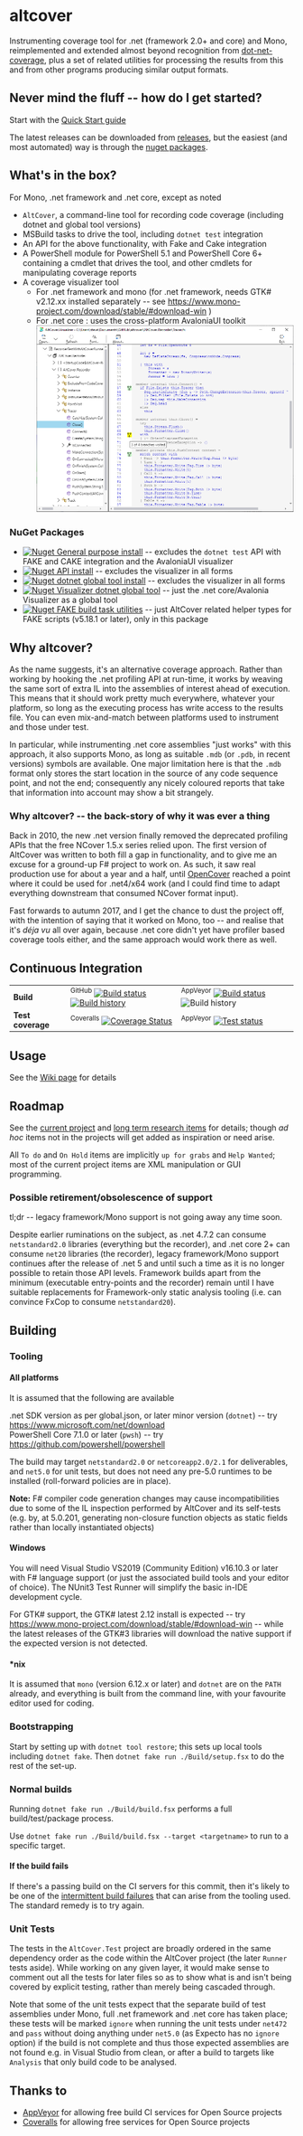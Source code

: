 # altcover
Instrumenting coverage tool for .net (framework 2.0+  and core) and Mono, reimplemented and extended almost beyond recognition from [dot-net-coverage](https://github.com/SteveGilham/dot-net-coverage), plus a set of related utilities for processing the results from this and from other programs producing similar output formats.

## Never mind the fluff -- how do I get started?

Start with the [Quick Start guide](https://github.com/SteveGilham/altcover/wiki/QuickStart-Guide)

The latest releases can be downloaded from [releases](https://github.com/SteveGilham/altcover/releases), but the easiest (and most automated) way is through the [nuget packages](#nuget-packages).

## What's in the box?

For Mono, .net framework and .net core, except as noted

* `AltCover`, a command-line tool for recording code coverage (including dotnet and global tool versions)
* MSBuild tasks to drive the tool, including `dotnet test` integration
* An API for the above functionality, with Fake and Cake integration
* A PowerShell module for PowerShell 5.1 and PowerShell Core 6+ containing a cmdlet that drives the tool, and other cmdlets for manipulating coverage reports
* A coverage visualizer tool 
  * For .net framework and mono (for .net framework, needs GTK# v2.12.xx installed separately -- see https://www.mono-project.com/download/stable/#download-win )
  * For .net core : uses the cross-platform AvaloniaUI toolkit
  ![Visualizer screenshot](https://github.com/SteveGilham/altcover/raw/master/AltCover.Visualizer/Screenshot-Avalonia.png)
    
### NuGet Packages
* [![Nuget](https://buildstats.info/nuget/AltCover) General purpose install](https://www.nuget.org/packages/AltCover) -- excludes the `dotnet test` API with FAKE and CAKE integration and the AvaloniaUI visualizer
* [![Nuget](https://buildstats.info/nuget/altcover.api) API install](https://www.nuget.org/packages/AltCover.api) -- excludes the visualizer in all forms
* [![Nuget](https://buildstats.info/nuget/altcover.global) dotnet global tool install](https://www.nuget.org/packages/AltCover.global) -- excludes the visualizer in all forms
* [![Nuget](https://buildstats.info/nuget/altcover.visualizer) Visualizer dotnet global tool](https://www.nuget.org/packages/AltCover.visualizer) -- just the .net core/Avalonia Visualizer as a global tool
* [![Nuget](https://buildstats.info/nuget/altcover.fake) FAKE build task utilities](https://www.nuget.org/packages/AltCover.Fake) -- just AltCover related helper types for FAKE scripts (v5.18.1 or later), only in this package

## Why altcover?
As the name suggests, it's an alternative coverage approach.  Rather than working by hooking the .net profiling API at run-time, it works by weaving the same sort of extra IL into the assemblies of interest ahead of execution.  This means that it should work pretty much everywhere, whatever your platform, so long as the executing process has write access to the results file.  You can even mix-and-match between platforms used to instrument and those under test.

In particular, while instrumenting .net core assemblies "just works" with this approach, it also supports Mono, as long as suitable `.mdb` (or `.pdb`, in recent versions) symbols are available.  One major limitation here is that the `.mdb` format only stores the start location in the source of any code sequence point, and not the end; consequently any nicely coloured reports that take that information into account may show a bit strangely.  

### Why altcover? -- the back-story of why it was ever a thing

Back in 2010, the new .net version finally removed the deprecated profiling APIs that the free NCover 1.5.x series relied upon.  The first version of AltCover was written to both fill a gap in functionality, and to give me an excuse for a ground-up F# project to work on.  As such, it saw real production use for about a year and a half, until [OpenCover](https://github.com/OpenCover/opencover) reached a point where it could be used for .net4/x64 work (and I could find time to adapt everything downstream that consumed NCover format input).

Fast forwards to autumn 2017, and I get the chance to dust the project off, with the intention of saying that it worked on Mono, too -- and realise that it's _déja vu_ all over again, because .net core didn't yet have profiler based coverage tools either, and the same approach would work there as well.

## Continuous Integration

| | | | 
| --- | --- | --- | 
| **Build** | <sup>GitHub</sup> [![Build status](https://github.com/SteveGilham/altcover/workflows/CI/badge.svg)](https://github.com/SteveGilham/altcover/actions?query=workflow%3ACI)[![Build history](https://buildstats.info/github/chart/SteveGilham/altcover?branch=master)](https://github.com/SteveGilham/altcover/actions?query=workflow%3ACI)| <sup>AppVeyor</sup> [![Build status](https://img.shields.io/appveyor/ci/SteveGilham/altcover.svg)](https://ci.appveyor.com/project/SteveGilham/altcover)  ![Build history](https://buildstats.info/appveyor/chart/SteveGilham/altcover) |
| **Test coverage** | <sup>Coveralls</sup> [![Coverage Status](https://coveralls.io/repos/github/SteveGilham/altcover/badge.svg)](https://coveralls.io/github/SteveGilham/altcover) | <sup>AppVeyor</sup> [![Test status](https://img.shields.io/appveyor/tests/SteveGilham/altcover.svg)](https://ci.appveyor.com/project/SteveGilham/altcover)

## Usage

See the [Wiki page](https://github.com/SteveGilham/altcover/wiki/Usage) for details

## Roadmap

See the [current project](https://github.com/SteveGilham/altcover/projects/8) and [long term research items](https://github.com/SteveGilham/altcover/projects/9) for details; though _ad hoc_ items not in the projects will get added as inspiration or need arise.

All `To do` and  `On Hold` items are implicitly `up for grabs` and `Help Wanted`; most of the current project items are XML manipulation or GUI programming.

### Possible retirement/obsolescence of support

tl;dr -- legacy framework/Mono support is not going away any time soon.

Despite earlier ruminations on the subject, as .net 4.7.2 can consume `netstandard2.0` libraries (everything but the recorder), and .net core 2+ can consume `net20` libraries (the recorder), legacy framework/Mono support continues after the release of .net 5 and until such a time as it is no longer possible to retain those API levels.  Framework builds apart from the minimum (executable entry-points and the recorder) remain until I have suitable replacements for Framework-only static analysis tooling (i.e. can convince FxCop to consume `netstandard20`).

## Building

### Tooling

#### All platforms

It is assumed that the following are available

.net SDK version as per global.json, or later minor version (`dotnet`) -- try https://www.microsoft.com/net/download  
PowerShell Core 7.1.0 or later (`pwsh`) -- try https://github.com/powershell/powershell  

The build may target `netstandard2.0` or `netcoreapp2.0/2.1` for deliverables, and `net5.0` for unit tests, but does not need any pre-5.0 runtimes to be installed (roll-forward policies are in place).

**Note:** F# compiler code generation changes may cause incompatibilities due to some of the IL inspection performed by AltCover and its self-tests (e.g. by, at 5.0.201, generating non-closure function objects as static fields rather than locally instantiated objects)

#### Windows

You will need Visual Studio VS2019 (Community Edition) v16.10.3 or later with F# language support (or just the associated build tools and your editor of choice).  The NUnit3 Test Runner will simplify the basic in-IDE development cycle.

For GTK# support, the GTK# latest 2.12 install is expected -- try https://www.mono-project.com/download/stable/#download-win -- while the latest releases of the GTK#3 libraries will download the native support if the expected version is not detected.

#### *nix

It is assumed that `mono` (version 6.12.x or later) and `dotnet` are on the `PATH` already, and everything is built from the command line, with your favourite editor used for coding.

### Bootstrapping

Start by setting up with `dotnet tool restore`; this sets up local tools including `dotnet fake`.
Then `dotnet fake run ./Build/setup.fsx` to do the rest of the set-up.

### Normal builds

Running `dotnet fake run ./Build/build.fsx` performs a full build/test/package process.

Use `dotnet fake run ./Build/build.fsx --target <targetname>` to run to a specific target.

#### If the build fails

If there's a passing build on the CI servers for this commit, then it's likely to be one of the [intermittent build failures](https://github.com/SteveGilham/altcover/wiki/Intermittent-build-issues) that can arise from the tooling used. The standard remedy is to try again.

### Unit Tests

The tests in the `AltCover.Test` project are broadly ordered in the same dependency order as the code within the AltCover project (the later `Runner` tests aside).  While working on any given layer, it would make sense to comment out all the tests for later files so as to show what is and isn't being covered by explicit testing, rather than merely being cascaded through.

Note that some of the unit tests expect that the separate build of test assemblies under Mono, full .net framework and .net core has taken place; these tests will be marked `ignore` when running the unit tests under `net472` and `pass` without doing anything under `net5.0` (as Expecto has no `ignore` option) if the build is not complete and thus those expected assemblies are not found e.g. in Visual Studio from clean, or after a build to targets like `Analysis` that only build code to be analysed.

## Thanks to

* [AppVeyor](https://ci.appveyor.com/project/SteveGilham/altcover) for allowing free build CI services for Open Source projects
* [Coveralls](https://coveralls.io/r/SteveGilham/altcover) for allowing free services for Open Source projects
